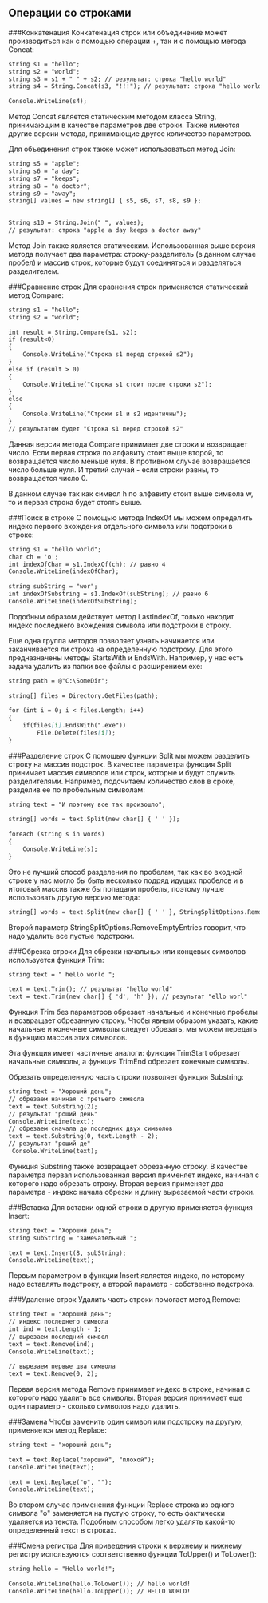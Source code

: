 ## Операции со строками

###Конкатенация
Конкатенация строк или объединение может производиться как с помощью операции +, так и с помощью метода Concat:

```markdown
string s1 = "hello";
string s2 = "world";
string s3 = s1 + " " + s2; // результат: строка "hello world"
string s4 = String.Concat(s3, "!!!"); // результат: строка "hello world!!!"
 
Console.WriteLine(s4);
```
Метод Concat является статическим методом класса String, принимающим в качестве параметров две строки. Также имеются другие версии метода, принимающие другое количество параметров.

Для объединения строк также может использоваться метод Join:

```markdown
string s5 = "apple";
string s6 = "a day";
string s7 = "keeps";
string s8 = "a doctor";
string s9 = "away";
string[] values = new string[] { s5, s6, s7, s8, s9 };

 
String s10 = String.Join(" ", values);
// результат: строка "apple a day keeps a doctor away"
```
Метод Join также является статическим. Использованная выше версия метода получает два параметра: строку-разделитель (в данном случае пробел) и массив строк, которые будут соединяться и разделяться разделителем.

###Сравнение строк
Для сравнения строк применяется статический метод Compare:

```markdown
string s1 = "hello";
string s2 = "world";
 
int result = String.Compare(s1, s2);
if (result<0)
{
    Console.WriteLine("Строка s1 перед строкой s2");
}
else if (result > 0)
{
    Console.WriteLine("Строка s1 стоит после строки s2");
}
else
{
    Console.WriteLine("Строки s1 и s2 идентичны");
}
// результатом будет "Строка s1 перед строкой s2"
```
Данная версия метода Compare принимает две строки и возвращает число. Если первая строка по алфавиту стоит выше второй, то возвращается число меньше нуля. В противном случае возвращается число больше нуля. И третий случай - если строки равны, то возвращается число 0.

В данном случае так как символ h по алфавиту стоит выше символа w, то и первая строка будет стоять выше.

###Поиск в строке
С помощью метода IndexOf мы можем определить индекс первого вхождения отдельного символа или подстроки в строке:

```markdown
string s1 = "hello world";
char ch = 'o';
int indexOfChar = s1.IndexOf(ch); // равно 4
Console.WriteLine(indexOfChar);
 
string subString = "wor";
int indexOfSubstring = s1.IndexOf(subString); // равно 6
Console.WriteLine(indexOfSubstring);
```
Подобным образом действует метод LastIndexOf, только находит индекс последнего вхождения символа или подстроки в строку.

Еще одна группа методов позволяет узнать начинается или заканчивается ли строка на определенную подстроку. Для этого предназначены методы StartsWith и EndsWith. Например, у нас есть задача удалить из папки все файлы с расширением exe:

```markdown
string path = @"C:\SomeDir";
 
string[] files = Directory.GetFiles(path);
 
for (int i = 0; i < files.Length; i++)
{
    if(files[i].EndsWith(".exe"))
        File.Delete(files[i]);
}
```
###Разделение строк
С помощью функции Split мы можем разделить строку на массив подстрок. В качестве параметра функция Split принимает массив символов или строк, которые и будут служить разделителями. Например, подсчитаем количество слов в сроке, разделив ее по пробельным символам:

```markdown
string text = "И поэтому все так произошло";
 
string[] words = text.Split(new char[] { ' ' });
 
foreach (string s in words)
{
    Console.WriteLine(s);
}
```
Это не лучший способ разделения по пробелам, так как во входной строке у нас могло бы быть несколько подряд идущих пробелов и в итоговый массив также бы попадали пробелы, поэтому лучше использовать другую версию метода:

```markdown
string[] words = text.Split(new char[] { ' ' }, StringSplitOptions.RemoveEmptyEntries);
```
Второй параметр StringSplitOptions.RemoveEmptyEntries говорит, что надо удалить все пустые подстроки.

###Обрезка строки
Для обрезки начальных или концевых символов используется функция Trim:

```markdown
string text = " hello world ";
 
text = text.Trim(); // результат "hello world"
text = text.Trim(new char[] { 'd', 'h' }); // результат "ello worl"
```
Функция Trim без параметров обрезает начальные и конечные пробелы и возвращает обрезанную строку. Чтобы явным образом указать, какие начальные и конечные символы следует обрезать, мы можем передать в функцию массив этих символов.

Эта функция имеет частичные аналоги: функция TrimStart обрезает начальные символы, а функция TrimEnd обрезает конечные символы.

Обрезать определенную часть строки позволяет функция Substring:

```markdown
string text = "Хороший день";
// обрезаем начиная с третьего символа
text = text.Substring(2);
// результат "роший день"
Console.WriteLine(text);
// обрезаем сначала до последних двух символов
text = text.Substring(0, text.Length - 2);
// результат "роший де"
 Console.WriteLine(text);
```
Функция Substring также возвращает обрезанную строку. В качестве параметра первая использованная версия применяет индекс, начиная с которого надо обрезать строку. Вторая версия применяет два параметра - индекс начала обрезки и длину вырезаемой части строки.

###Вставка
Для вставки одной строки в другую применяется функция Insert:

```markdown
string text = "Хороший день";
string subString = "замечательный ";
 
text = text.Insert(8, subString);
Console.WriteLine(text);
```
Первым параметром в функции Insert является индекс, по которому надо вставлять подстроку, а второй параметр - собственно подстрока.

###Удаление строк
Удалить часть строки помогает метод Remove:

```markdown
string text = "Хороший день";
// индекс последнего символа
int ind = text.Length - 1;
// вырезаем последний символ
text = text.Remove(ind);
Console.WriteLine(text);
 
// вырезаем первые два символа
text = text.Remove(0, 2);
```
Первая версия метода Remove принимает индекс в строке, начиная с которого надо удалить все символы. Вторая версия принимает еще один параметр - сколько символов надо удалить.

###Замена
Чтобы заменить один символ или подстроку на другую, применяется метод Replace:

```markdown
string text = "хороший день";
 
text = text.Replace("хороший", "плохой");
Console.WriteLine(text);
 
text = text.Replace("о", "");
Console.WriteLine(text);
```
Во втором случае применения функции Replace строка из одного символа "о" заменяется на пустую строку, то есть фактически удаляется из текста. Подобным способом легко удалять какой-то определенный текст в строках.

###Смена регистра
Для приведения строки к верхнему и нижнему регистру используются соответственно функции ToUpper() и ToLower():

```markdown
string hello = "Hello world!";
 
Console.WriteLine(hello.ToLower()); // hello world!
Console.WriteLine(hello.ToUpper()); // HELLO WORLD!
```